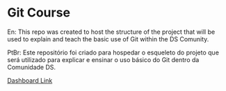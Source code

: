 # Git Course
En: This repo was created to host the structure of the project that will be used to explain and teach the basic use of Git within the DS Comunity.

PtBr: Este repositório foi criado para hospedar o esqueleto do projeto que será utilizado para explicar e ensinar o uso básico do Git dentro da Comunidade DS.

[Dashboard Link](https://cdscursogit-gcfkvrg8zqk6y5umkx2lmm.streamlit.app/)
